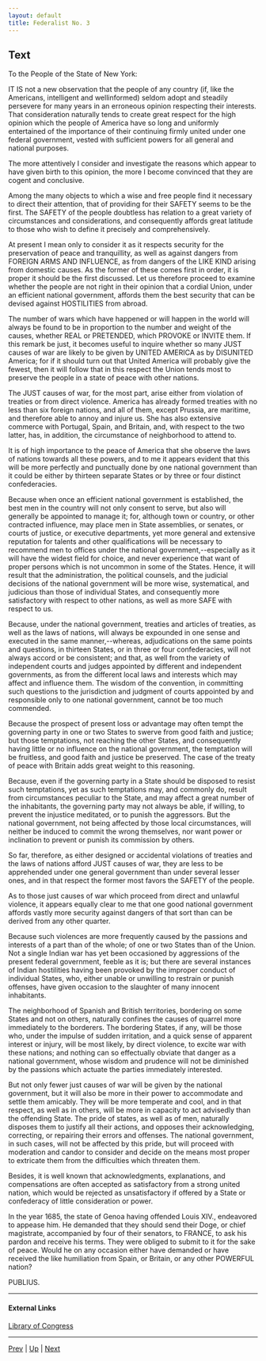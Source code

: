 ```yaml
---
layout: default
title: Federalist No. 3
---
```


## Text

To the People of the State of New York:

IT IS not a new observation that the people of any country (if, like the Americans, intelligent and wellinformed) seldom adopt and steadily persevere for many years in an erroneous opinion respecting their interests. That consideration naturally tends to create great respect for the high opinion which the people of America have so long and uniformly entertained of the importance of their continuing firmly united under one federal government, vested with sufficient powers for all general and national purposes.

The more attentively I consider and investigate the reasons which appear to have given birth to this opinion, the more I become convinced that they are cogent and conclusive.

Among the many objects to which a wise and free people find it necessary to direct their attention, that of providing for their SAFETY seems to be the first. The SAFETY of the people doubtless has relation to a great variety of circumstances and considerations, and consequently affords great latitude to those who wish to define it precisely and comprehensively.

At present I mean only to consider it as it respects security for the preservation of peace and tranquillity, as well as against dangers from FOREIGN ARMS AND INFLUENCE, as from dangers of the LIKE KIND arising from domestic causes. As the former of these comes first in order, it is proper it should be the first discussed. Let us therefore proceed to examine whether the people are not right in their opinion that a cordial Union, under an efficient national government, affords them the best security that can be devised against HOSTILITIES from abroad.

The number of wars which have happened or will happen in the world will always be found to be in proportion to the number and weight of the causes, whether REAL or PRETENDED, which PROVOKE or INVITE them. If this remark be just, it becomes useful to inquire whether so many JUST causes of war are likely to be given by UNITED AMERICA as by DISUNITED America; for if it should turn out that United America will probably give the fewest, then it will follow that in this respect the Union tends most to preserve the people in a state of peace with other nations.

The JUST causes of war, for the most part, arise either from violation of treaties or from direct violence. America has already formed treaties with no less than six foreign nations, and all of them, except Prussia, are maritime, and therefore able to annoy and injure us. She has also extensive commerce with Portugal, Spain, and Britain, and, with respect to the two latter, has, in addition, the circumstance of neighborhood to attend to.

It is of high importance to the peace of America that she observe the laws of nations towards all these powers, and to me it appears evident that this will be more perfectly and punctually done by one national government than it could be either by thirteen separate States or by three or four distinct confederacies.

Because when once an efficient national government is established, the best men in the country will not only consent to serve, but also will generally be appointed to manage it; for, although town or country, or other contracted influence, may place men in State assemblies, or senates, or courts of justice, or executive departments, yet more general and extensive reputation for talents and other qualifications will be necessary to recommend men to offices under the national government,--especially as it will have the widest field for choice, and never experience that want of proper persons which is not uncommon in some of the States. Hence, it will result that the administration, the political counsels, and the judicial decisions of the national government will be more wise, systematical, and judicious than those of individual States, and consequently more satisfactory with respect to other nations, as well as more SAFE with respect to us.

Because, under the national government, treaties and articles of treaties, as well as the laws of nations, will always be expounded in one sense and executed in the same manner,--whereas, adjudications on the same points and questions, in thirteen States, or in three or four confederacies, will not always accord or be consistent; and that, as well from the variety of independent courts and judges appointed by different and independent governments, as from the different local laws and interests which may affect and influence them. The wisdom of the convention, in committing such questions to the jurisdiction and judgment of courts appointed by and responsible only to one national government, cannot be too much commended.

Because the prospect of present loss or advantage may often tempt the governing party in one or two States to swerve from good faith and justice; but those temptations, not reaching the other States, and consequently having little or no influence on the national government, the temptation will be fruitless, and good faith and justice be preserved. The case of the treaty of peace with Britain adds great weight to this reasoning.

Because, even if the governing party in a State should be disposed to resist such temptations, yet as such temptations may, and commonly do, result from circumstances peculiar to the State, and may affect a great number of the inhabitants, the governing party may not always be able, if willing, to prevent the injustice meditated, or to punish the aggressors. But the national government, not being affected by those local circumstances, will neither be induced to commit the wrong themselves, nor want power or inclination to prevent or punish its commission by others.

So far, therefore, as either designed or accidental violations of treaties and the laws of nations afford JUST causes of war, they are less to be apprehended under one general government than under several lesser ones, and in that respect the former most favors the SAFETY of the people.

As to those just causes of war which proceed from direct and unlawful violence, it appears equally clear to me that one good national government affords vastly more security against dangers of that sort than can be derived from any other quarter.

Because such violences are more frequently caused by the passions and interests of a part than of the whole; of one or two States than of the Union. Not a single Indian war has yet been occasioned by aggressions of the present federal government, feeble as it is; but there are several instances of Indian hostilities having been provoked by the improper conduct of individual States, who, either unable or unwilling to restrain or punish offenses, have given occasion to the slaughter of many innocent inhabitants.

The neighborhood of Spanish and British territories, bordering on some States and not on others, naturally confines the causes of quarrel more immediately to the borderers. The bordering States, if any, will be those who, under the impulse of sudden irritation, and a quick sense of apparent interest or injury, will be most likely, by direct violence, to excite war with these nations; and nothing can so effectually obviate that danger as a national government, whose wisdom and prudence will not be diminished by the passions which actuate the parties immediately interested.

But not only fewer just causes of war will be given by the national government, but it will also be more in their power to accommodate and settle them amicably. They will be more temperate and cool, and in that respect, as well as in others, will be more in capacity to act advisedly than the offending State. The pride of states, as well as of men, naturally disposes them to justify all their actions, and opposes their acknowledging, correcting, or repairing their errors and offenses. The national government, in such cases, will not be affected by this pride, but will proceed with moderation and candor to consider and decide on the means most proper to extricate them from the difficulties which threaten them.

Besides, it is well known that acknowledgments, explanations, and compensations are often accepted as satisfactory from a strong united nation, which would be rejected as unsatisfactory if offered by a State or confederacy of little consideration or power.

In the year 1685, the state of Genoa having offended Louis XIV., endeavored to appease him. He demanded that they should send their Doge, or chief magistrate, accompanied by four of their senators, to FRANCE, to ask his pardon and receive his terms. They were obliged to submit to it for the sake of peace. Would he on any occasion either have demanded or have received the like humiliation from Spain, or Britain, or any other POWERFUL nation?

PUBLIUS.

---
#### External Links
[Library of Congress]()

---

[Prev](2.md) | [Up](README.md) | [Next](4.md)
